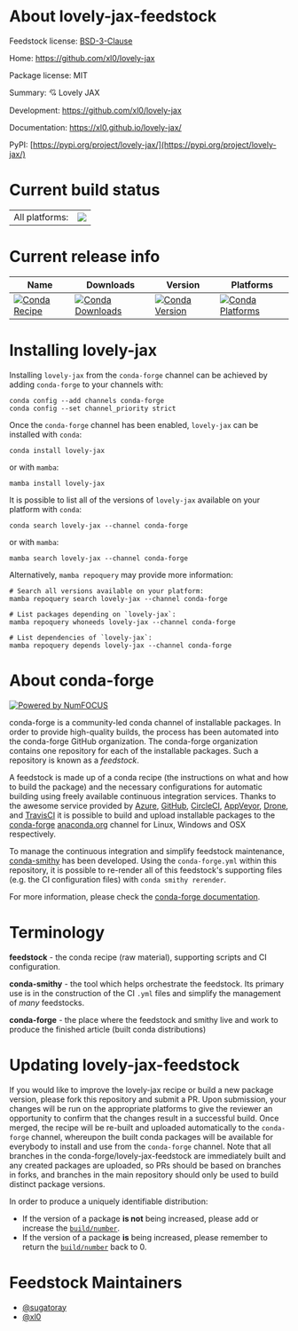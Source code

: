 About lovely-jax-feedstock
==========================

Feedstock license: [BSD-3-Clause](https://github.com/conda-forge/lovely-jax-feedstock/blob/main/LICENSE.txt)

Home: https://github.com/xl0/lovely-jax

Package license: MIT

Summary: 💘 Lovely JAX

Development: https://github.com/xl0/lovely-jax

Documentation: https://xl0.github.io/lovely-jax/


PyPI: [https://pypi.org/project/lovely-jax/](https://pypi.org/project/lovely-jax/)


Current build status
====================


<table><tr><td>All platforms:</td>
    <td>
      <a href="https://dev.azure.com/conda-forge/feedstock-builds/_build/latest?definitionId=18386&branchName=main">
        <img src="https://dev.azure.com/conda-forge/feedstock-builds/_apis/build/status/lovely-jax-feedstock?branchName=main">
      </a>
    </td>
  </tr>
</table>

Current release info
====================

| Name | Downloads | Version | Platforms |
| --- | --- | --- | --- |
| [![Conda Recipe](https://img.shields.io/badge/recipe-lovely--jax-green.svg)](https://anaconda.org/conda-forge/lovely-jax) | [![Conda Downloads](https://img.shields.io/conda/dn/conda-forge/lovely-jax.svg)](https://anaconda.org/conda-forge/lovely-jax) | [![Conda Version](https://img.shields.io/conda/vn/conda-forge/lovely-jax.svg)](https://anaconda.org/conda-forge/lovely-jax) | [![Conda Platforms](https://img.shields.io/conda/pn/conda-forge/lovely-jax.svg)](https://anaconda.org/conda-forge/lovely-jax) |

Installing lovely-jax
=====================

Installing `lovely-jax` from the `conda-forge` channel can be achieved by adding `conda-forge` to your channels with:

```
conda config --add channels conda-forge
conda config --set channel_priority strict
```

Once the `conda-forge` channel has been enabled, `lovely-jax` can be installed with `conda`:

```
conda install lovely-jax
```

or with `mamba`:

```
mamba install lovely-jax
```

It is possible to list all of the versions of `lovely-jax` available on your platform with `conda`:

```
conda search lovely-jax --channel conda-forge
```

or with `mamba`:

```
mamba search lovely-jax --channel conda-forge
```

Alternatively, `mamba repoquery` may provide more information:

```
# Search all versions available on your platform:
mamba repoquery search lovely-jax --channel conda-forge

# List packages depending on `lovely-jax`:
mamba repoquery whoneeds lovely-jax --channel conda-forge

# List dependencies of `lovely-jax`:
mamba repoquery depends lovely-jax --channel conda-forge
```


About conda-forge
=================

[![Powered by
NumFOCUS](https://img.shields.io/badge/powered%20by-NumFOCUS-orange.svg?style=flat&colorA=E1523D&colorB=007D8A)](https://numfocus.org)

conda-forge is a community-led conda channel of installable packages.
In order to provide high-quality builds, the process has been automated into the
conda-forge GitHub organization. The conda-forge organization contains one repository
for each of the installable packages. Such a repository is known as a *feedstock*.

A feedstock is made up of a conda recipe (the instructions on what and how to build
the package) and the necessary configurations for automatic building using freely
available continuous integration services. Thanks to the awesome service provided by
[Azure](https://azure.microsoft.com/en-us/services/devops/), [GitHub](https://github.com/),
[CircleCI](https://circleci.com/), [AppVeyor](https://www.appveyor.com/),
[Drone](https://cloud.drone.io/welcome), and [TravisCI](https://travis-ci.com/)
it is possible to build and upload installable packages to the
[conda-forge](https://anaconda.org/conda-forge) [anaconda.org](https://anaconda.org/)
channel for Linux, Windows and OSX respectively.

To manage the continuous integration and simplify feedstock maintenance,
[conda-smithy](https://github.com/conda-forge/conda-smithy) has been developed.
Using the ``conda-forge.yml`` within this repository, it is possible to re-render all of
this feedstock's supporting files (e.g. the CI configuration files) with ``conda smithy rerender``.

For more information, please check the [conda-forge documentation](https://conda-forge.org/docs/).

Terminology
===========

**feedstock** - the conda recipe (raw material), supporting scripts and CI configuration.

**conda-smithy** - the tool which helps orchestrate the feedstock.
                   Its primary use is in the construction of the CI ``.yml`` files
                   and simplify the management of *many* feedstocks.

**conda-forge** - the place where the feedstock and smithy live and work to
                  produce the finished article (built conda distributions)


Updating lovely-jax-feedstock
=============================

If you would like to improve the lovely-jax recipe or build a new
package version, please fork this repository and submit a PR. Upon submission,
your changes will be run on the appropriate platforms to give the reviewer an
opportunity to confirm that the changes result in a successful build. Once
merged, the recipe will be re-built and uploaded automatically to the
`conda-forge` channel, whereupon the built conda packages will be available for
everybody to install and use from the `conda-forge` channel.
Note that all branches in the conda-forge/lovely-jax-feedstock are
immediately built and any created packages are uploaded, so PRs should be based
on branches in forks, and branches in the main repository should only be used to
build distinct package versions.

In order to produce a uniquely identifiable distribution:
 * If the version of a package **is not** being increased, please add or increase
   the [``build/number``](https://docs.conda.io/projects/conda-build/en/latest/resources/define-metadata.html#build-number-and-string).
 * If the version of a package **is** being increased, please remember to return
   the [``build/number``](https://docs.conda.io/projects/conda-build/en/latest/resources/define-metadata.html#build-number-and-string)
   back to 0.

Feedstock Maintainers
=====================

* [@sugatoray](https://github.com/sugatoray/)
* [@xl0](https://github.com/xl0/)

